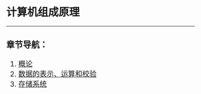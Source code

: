 # 计算机组成原理
---
<div style="font-size:19px;">

### 章节导航：
1. [概论](组成原理/组成原理-note/1.md)
2. [数据的表示、运算和校验](组成原理/组成原理-note/2.md)
3. [存储系统](组成原理/组成原理-note/3.md)
</div>